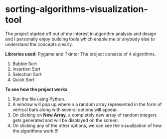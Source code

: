 # sorting-algorithms-visualization-tool
The project started off out of my interest in algorithm analysis and design and I personally enjoy building tools which enable me or anybody else to understand the concepts clearly.

**Libraries used**: Pygame and Tkinter
The project consists of 4 algorithms.
1) Bubble Sort
2) Insertion Sort
3) Selection Sort 
4) Quick Sort


**To see how the project works**
1) Run the file using Python.
2) A window will pop up wherein a random array represented in the form of vertical bars along with several options will appear.
3) On clicking on **New Array**, a completely new array of random integers gets generated and will be displayed on the screen.
4) On clicking any of the other options, we can see the visualization of how the algorithms work !!!
